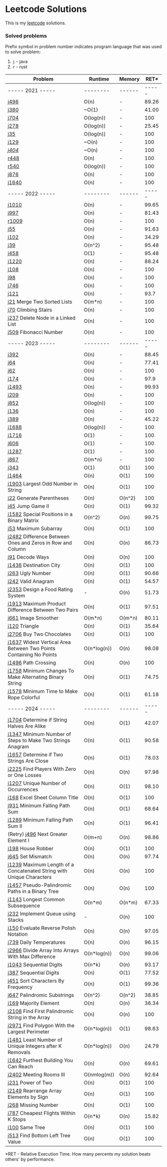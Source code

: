 # Leetcode Solutions

This is my [leetcode](https://leetcode.com/Vanderkast/) solutions.

### Solved problems

Prefix symbol in problem number indicates program language that was used to solve problem:

1. `j` - java
2. `r` - rust

| Problem                                                                                                                                                               | Runtime       | Memory | RET*  |
|-----------------------------------------------------------------------------------------------------------------------------------------------------------------------|---------------|--------|-------|
| ----- 2021 -----                                                                                                                                                      | --------      | ------ | ----- |
| [j496](https://leetcode.com/problems/next-greater-element-i/)                                                                                                         | O(n)          | -      | 89.26 |
| [j380](https://leetcode.com/problems/insert-delete-getrandom-o1/)                                                                                                     | ~O(1)         | -      | 41.00 |
| [j704](https://leetcode.com/problems/binary-search/)                                                                                                                  | O(log(n))     | -      | 100   |
| [j278](https://leetcode.com/problems/first-bad-version/)                                                                                                              | O(log(n))     | -      | 25.45 |
| [j35](https://leetcode.com/problems/search-insert-position/)                                                                                                          | O(log(n))     | -      | 100   |
| [j129](https://leetcode.com/problems/sum-root-to-leaf-numbers/)                                                                                                       | ~O(n)         | -      | 100   |
| *[j404](https://leetcode.com/problems/sum-of-left-leaves/)*                                                                                                           | ~O(n)         | -      | 100   |
| [r448](https://leetcode.com/problems/find-all-numbers-disappeared-in-an-array/)                                                                                       | O(n)          | -      | 100   |
| [r540](https://leetcode.com/problems/single-element-in-a-sorted-array/)                                                                                               | O(log(n))     | -      | 100   |
| [j876](https://leetcode.com/problems/middle-of-the-linked-list/)                                                                                                      | O(n)          | -      | 100   |
| [j1640](https://leetcode.com/problems/check-array-formation-through-concatenation/)                                                                                   | O(n)          | -      | 100   |
| ----- 2022 -----                                                                                                                                                      | --------      | ------ | ----- |
| [j1010](https://leetcode.com/problems/pairs-of-songs-with-total-durations-divisible-by-60/)                                                                           | O(n)          | -      | 99.65 |
| [j997](https://leetcode.com/problems/find-the-town-judge/)                                                                                                            | O(n)          | -      | 81.43 |
| [r1009](https://leetcode.com/problems/complement-of-base-10-integer/)                                                                                                 | O(n)          | -      | 100   |
| [j55](https://leetcode.com/problems/jump-game/)                                                                                                                       | O(n)          | -      | 91.63 |
| [j102](https://leetcode.com/problems/binary-tree-level-order-traversal/)                                                                                              | O(n)          | -      | 34.29 |
| [j39](https://leetcode.com/problems/combination-sum/)                                                                                                                 | O(n^2)        | -      | 95.48 |
| [j458](https://leetcode.com/problems/poor-pigs/)                                                                                                                      | O(1)          | -      | 95.48 |
| [j1220](https://leetcode.com/problems/count-vowels-permutation/)                                                                                                      | O(n)          | -      | 88.24 |
| [j108](https://leetcode.com/problems/convert-sorted-array-to-binary-search-tree/)                                                                                     | O(n)          | -      | 100   |
| [j98](https://leetcode.com/problems/validate-binary-search-tree/)                                                                                                     | O(n)          | -      | 100   |
| [j746](https://leetcode.com/problems/min-cost-climbing-stairs/)                                                                                                       | O(n)          | -      | 100   |
| [j121](https://leetcode.com/problems/best-time-to-buy-and-sell-stock/)                                                                                                | O(n)          | -      | 93.7  |
| [j21](https://leetcode.com/problems/merge-two-sorted-lists/) Merge Two Sorted Lists                                                                                   | O(m*n)        | -      | 100   |
| [j70](https://leetcode.com/problems/climbing-stairs/) Climbing Stairs                                                                                                 | O(n)          | -      | 100   |
| [j237](hhttps://leetcode.com/problems/delete-node-in-a-linked-list/) Delete Node in a Linked List                                                                     | O(n)          | -      | 100   |
| [j509](https://leetcode.com/problems/fibonacci-number/) Fibonacci Number                                                                                              | O(n)          | -      | 100   |
| ----- 2023 -----                                                                                                                                                      | --------      | ------ | ----- |
| [j392](https://leetcode.com/problems/is-subsequence/)                                                                                                                 | O(n)          | -      | 88.45 |
| [j64](https://leetcode.com/problems/minimum-path-sum/)                                                                                                                | O(n)          | -      | 77.41 |
| [j62](https://leetcode.com/problems/unique-paths/)                                                                                                                    | O(n)          | -      | 100   |
| [j174](https://leetcode.com/problems/dungeon-game/)                                                                                                                   | O(n)          | -      | 97.9  |
| [j1493](https://leetcode.com/problems/longest-subarray-of-1s-after-deleting-one-element/)                                                                             | O(n)          | -      | 99.93 |
| [j209](https://leetcode.com/problems/minimum-size-subarray-sum/)                                                                                                      | O(n)          | -      | 100   |
| [j852](https://leetcode.com/problems/peak-index-in-a-mountain-array/)                                                                                                 | O(log(n))     | -      | 100   |
| [j136](https://leetcode.com/problems/single-number/)                                                                                                                  | O(n)          | -      | 100   |
| [j389](https://leetcode.com/problems/find-the-difference/)                                                                                                            | O(n)          | -      | 45.22 |
| [j1688](https://leetcode.com/problems/count-of-matches-in-tournament/)                                                                                                | O(log(n))     | -      | 100   |
| [j1716](https://leetcode.com/problems/calculate-money-in-leetcode-bank)                                                                                               | O(1)          | -      | 100   |
| [j606](https://leetcode.com/problems/construct-string-from-binary-tree/)                                                                                              | O(1)          | -      | 100   |
| [j1287](https://leetcode.com/problems/element-appearing-more-than-25-in-sorted-array/)                                                                                | O(1)          | -      | 100   |
| [j867](https://leetcode.com/problems/transpose-matrix/)                                                                                                               | O(m*n)        | -      | 100   |
| [j343](https://leetcode.com/problems/integer-break/)                                                                                                                  | O(1)          | O(1)   | 100   |
| [j1464](https://leetcode.com/problems/maximum-product-of-two-elements-in-an-array/)                                                                                   | O(n)          | O(1)   | 100   |
| [j1903](https://leetcode.com/problems/largest-odd-number-in-string/) Largest Odd Number in String                                                                     | O(n)          | O(1)   | 100   |
| [j22](https://leetcode.com/problems/generate-parentheses/) Generate Parentheses                                                                                       | O(n)          | O(n^2) | 100   |
| [j45](https://leetcode.com/problems/jump-game-ii/) Jump Game II                                                                                                       | O(n)          | O(1)   | 99.32 |
| [j1582](https://leetcode.com/problems/jump-game-ii/) Special Positions in a Binary Matrix                                                                             | O(n^2)        | O(n)   | 99.75 |
| [j53](https://leetcode.com/problems/maximum-subarray/) Maximum Subarray                                                                                               | O(n)          | O(1)   | 100   |
| [j2482](https://leetcode.com/problems/difference-between-ones-and-zeros-in-row-and-column/) Difference Between Ones and Zeros in Row and Column                       | O(n)          | O(n)   | 86.73 |
| [j91](https://leetcode.com/problems/decode-ways/) Decode Ways                                                                                                         | O(n)          | O(n)   | 100   |
| [j1436](https://leetcode.com/problems/destination-city/) Destination City                                                                                             | O(n)          | O(1)   | 100   |
| [j263](https://leetcode.com/problems/ugly-number/) Ugly Number                                                                                                        | O(n)          | O(1)   | 90.66 |
| [j242](https://leetcode.com/problems/valid-anagram/) Valid Anagram                                                                                                    | O(n)          | O(1)   | 54.57 |
| [j2353](https://leetcode.com/problems/design-a-food-rating-system/) Design a Food Rating System                                                                       | -             | O(n)   | 51.73 |
| [j1913](https://leetcode.com/problems/maximum-product-difference-between-two-pairs/) Maximum Product Difference Between Two Pairs                                     | O(n)          | O(1)   | 97.51 |
| [j661](https://leetcode.com/problems/image-smoother/) Image Smoother                                                                                                  | O(m*n)        | O(m*n) | 80.11 |
| [j120](https://leetcode.com/problems/triangle/) Triangle                                                                                                              | O(n)          | O(1)   | 35.64 |
| [j2706](https://leetcode.com/problems/buy-two-chocolates/) Buy Two Chocolates                                                                                         | O(n)          | O(1)   | 100   |
| [j1637](https://leetcode.com/problems/widest-vertical-area-between-two-points-containing-no-points/) Widest Vertical Area Between Two Points Containing No Points     | O(n*log(n))   | O(n)   | 98.08 |
| [j1496](https://leetcode.com/problems/path-crossing/) Path Crossing                                                                                                   | O(n)          | O(n)   | 100   |
| [j1758](https://leetcode.com/problems/minimum-changes-to-make-alternating-binary-string/) Minimum Changes To Make Alternating Binary String                           | O(n)          | O(1)   | 74.75 |
| [j1578](https://leetcode.com/problems/minimum-time-to-make-rope-colorful/) Minimum Time to Make Rope Colorful                                                         | O(n)          | O(1)   | 61.18 |
| ----- 2024 -----                                                                                                                                                      | --------      | ------ | ----- |
| [j1704](https://leetcode.com/problems/determine-if-string-halves-are-alike/) Determine if String Halves Are Alike                                                     | O(n)          | O(1)   | 42.07 |
| [j1347](https://leetcode.com/problems/minimum-number-of-steps-to-make-two-strings-anagram/) Minimum Number of Steps to Make Two Strings Anagram                       | O(n)          | O(1)   | 90.58 |
| [j1657](https://leetcode.com/problems/determine-if-two-strings-are-close/) Determine if Two Strings Are Close                                                         | O(n)          | O(1)   | 78.03 |
| [j2225](https://leetcode.com/problems/find-players-with-zero-or-one-losses/) Find Players With Zero or One Losses                                                     | O(n)          | O(n)   | 97.98 |
| [j1207](https://leetcode.com/problems/unique-number-of-occurrences/) Unique Number of Occurrences                                                                     | O(n)          | O(1)   | 98.10 |
| [j168](https://leetcode.com/problems/excel-sheet-column-title/) Excel Sheet Column Title                                                                              | O(n)          | O(1)   | 100   |
| [j931](https://leetcode.com/problems/minimum-falling-path-sum/) Minimum Falling Path Sum                                                                              | O(n)          | O(1)   | 68.64 |
| [j1289](https://leetcode.com/problems/minimum-falling-path-sum-ii/) Minimum Falling Path Sum II                                                                       | O(n)          | O(1)   | 96.41 |
| (Retry) [j496](https://leetcode.com/problems/next-greater-element-i/) Next Greater Element I                                                                          | O(m+n)        | O(n)   | 98.86 |
| [j198](https://leetcode.com/problems/house-robber/) House Robber                                                                                                      | O(n)          | O(1)   | 100   |
| [j645](https://leetcode.com/problems/set-mismatch/) Set Mismatch                                                                                                      | O(n)          | O(n)   | 97.74 |
| [j1239](https://leetcode.com/problems/maximum-length-of-a-concatenated-string-with-unique-characters/) Maximum Length of a Concatenated String with Unique Characters | O(n)          | O(n)   | 100   |
| [j1457](https://leetcode.com/problems/pseudo-palindromic-paths-in-a-binary-tree/) Pseudo-Palindromic Paths in a Binary Tree                                           | O(n)          | O(n)   | 100   |
| [j1143](https://leetcode.com/problems/longest-common-subsequence/) Longest Common Subsequence                                                                         | O(n*m)        | O(n*m) | 67.33 |
| [j232](https://leetcode.com/problems/implement-queue-using-stacks/) Implement Queue using Stacks                                                                      | -             | O(n)   | 100   |
| [j150](https://leetcode.com/problems/evaluate-reverse-polish-notation/) Evaluate Reverse Polish Notation                                                              | O(n)          | O(n)   | 97.05 |
| [j739](https://leetcode.com/problems/daily-temperatures/) Daily Temperatures                                                                                          | O(n)          | O(n)   | 96.15 |
| [j2966](https://leetcode.com/problems/divide-array-into-arrays-with-max-difference/) Divide Array Into Arrays With Max Difference                                     | O(n*log(n))   | O(n)   | 99.06 |
| [j1043](https://leetcode.com/problems/partition-array-for-maximum-sum/) Sequential Digits                                                                             | O(n*k)        | O(n)   | 93.17 |
| [j387](https://leetcode.com/problems/first-unique-character-in-a-string/) Sequential Digits                                                                           | O(n)          | O(1)   | 77.52 |
| [j451](https://leetcode.com/problems/sort-characters-by-frequency/) Sort Characters By Frequency                                                                      | O(n)          | O(1)   | 99.36 |
| [j647](https://leetcode.com/problems/palindromic-substrings/) Palindromic Substrings                                                                                  | O(n^2)        | O(n^2) | 38.85 |
| [j169](https://leetcode.com/problems/majority-element/) Majority Element                                                                                              | O(n)          | O(n)   | 36.34 |
| [j2108](https://leetcode.com/problems/find-first-palindromic-string-in-the-array/) Find First Palindromic String in the Array                                         | O(n)          | O(n)   | 100   |
| [j2971](https://leetcode.com/problems/find-polygon-with-the-largest-perimeter/) Find Polygon With the Largest Perimeter                                               | O(n*log(n))   | O(1)   | 98.63 |
| [j1481](https://leetcode.com/problems/least-number-of-unique-integers-after-k-removals/) Least Number of Unique Integers after K Removals                             | O(n*log(n))   | O(n)   | 24.79 |
| [j1642](https://leetcode.com/problems/furthest-building-you-can-reach/) Furthest Building You Can Reach                                                               | O(n)          | O(n)   | 69.61 |
| [j2402](https://leetcode.com/problems/meeting-rooms-iii/) Meeting Rooms III                                                                                           | O(n*m*log(m)) | O(n)   | 92.64 |
| [j231](https://leetcode.com/problems/power-of-two/) Power of Two                                                                                                      | O(n)          | O(1)   | 100   |
| [j2149](https://leetcode.com/problems/rearrange-array-elements-by-sign/) Rearrange Array Elements by Sign                                                             | O(n)          | O(1)   | 100   |
| [j268](https://leetcode.com/problems/missing-number/) Missing Number                                                                                                  | O(n)          | O(1)   | 100   |
| [j787](https://leetcode.com/problems/cheapest-flights-within-k-stops/) Cheapest Flights Within K Stops                                                                | O(n*k)        | O(n)   | 15.82 |
| [j100](https://leetcode.com/problems/same-tree/) Same Tree                                                                                                            | O(n)          | O(1)   | 100   |
| [j513](https://leetcode.com/problems/find-bottom-left-tree-value/) Find Bottom Left Tree Value                                                                        | O(n)          | O(1)   | 100   |

*RET - Relative Execution Time. How many percents my solution beats others' by performance.
